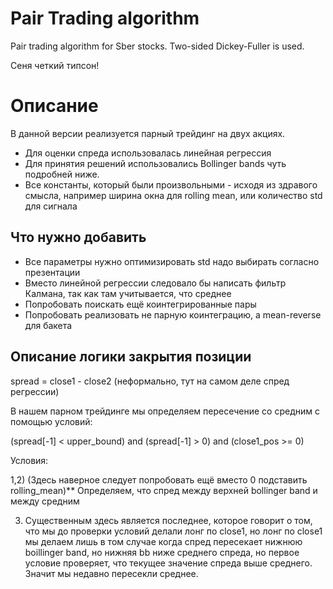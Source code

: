 # Pair Trading algorithm 
Pair trading algorithm for Sber stocks.
Two-sided Dickey-Fuller is used.

Сеня четкий типсон!
# Описание 
В данной версии реализуется парный трейдинг на двух акциях. 
- Для оценки спреда использовалась линейная регрессия
- Для принятия решений использовались Bollinger bands чуть подробней ниже.
- Все константы, который были произвольными - исходя из здравого смысла, например ширина окна для rolling mean, или количество std для сигнала

## Что нужно добавить
- Все параметры нужно оптимизировать std надо выбирать согласно презентации
- Вместо линейной регрессии следовало бы написать фильтр Калмана, так как там учитывается, что среднее
- Попробовать поискать ещё коинтегрированные пары
- Попробовать реализовать не парную коинтеграцию, а mean-reverse для бакета 

## Описание логики закрытия позиции
spread = close1 - close2 (неформально, тут на самом деле спред регрессии)

В нашем парном трейдинге мы определяем пересечение со средним с помощью условий:

 (spread[-1] < upper_bound) and (spread[-1] > 0) and (close1_pos >= 0)
 
 Условия:
 
1,2) (Здесь наверное следует попробовать ещё вместо 0 подставить rolling_mean)**
    Определяем, что спред между верхней bollinger band и между средним

3)
	Существенным здесь является последнее, которое говорит о том, что мы до проверки условий делали лонг по close1, 
	но лонг по close1 мы делаем лишь в том случае когда спред пересекает нижнюю boillinger band, но нижняя bb ниже среднего спреда, 
	но первое условие проверяет, что текущее значение спреда выше среднего. Значит мы недавно пересекли среднее. 

